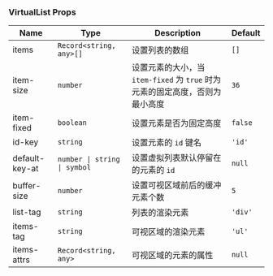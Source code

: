 ### VirtualList Props

| Name           | Type                         | Description                                                                         | Default  |
| -------------- | ---------------------------- | ---------------------------------------------------------------------------- | ------- |
| items          | `Record<string, any>[]`      | 设置列表的数组                                                               | `[]`    |
| item-size      | `number`                     | 设置元素的大小，当 `item-fixed` 为 `true` 时为元素的固定高度，否则为最小高度 | `36`    |
| item-fixed     | `boolean`                    | 设置元素是否为固定高度                                                       | `false` |
| id-key         | `string`                     | 设置元素的 `id` 键名                                                         | `'id'`  |
| default-key-at | `number \| string \| symbol` | 设置虚拟列表默认停留在的元素的 `id`                                          | `null`  |
| buffer-size    | `number`                     | 设置可视区域前后的缓冲元素个数                                               | `5`     |
| list-tag       | `string`                     | 列表的渲染元素                                                               | `'div'` |
| items-tag      | `string`                     | 可视区域的渲染元素                                                           | `'ul'`  |
| items-attrs    | `Record<string, any>`        | 可视区域的元素的属性                                                         | `null`  |


